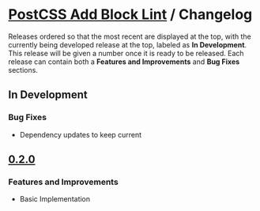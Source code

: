 # [PostCSS Add Block Lint](./README.md) / Changelog

Releases ordered so that the most recent are displayed at the top, with the currently being developed release at the top, labeled as **In Development**. This release will be given a number once it is ready to be released. Each release can contain both a **Features and Improvements** and **Bug Fixes** sections.

## In Development

### Bug Fixes

-   Dependency updates to keep current

## [0.2.0](https://github.com/dbtedman/postcss-add-block-lint/releases/tag/0.2.0)

### Features and Improvements

-   Basic Implementation
